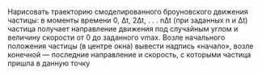 Нарисовать траекторию смоделированного броуновского движения частицы: в моменты времени 0, ∆t, 2∆t, . . . n∆t (при заданных n и ∆t) частица получает направление движения под случайным углом и величину скорости от 0 до заданного vmax. Возле начального положения частицы (в центре окна) вывести надпись «начало», возле конечной — последние направление и скорость, с которыми частица пришла в данную точку
